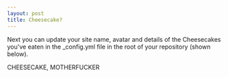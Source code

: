 ```yaml
---
layout: post
title: Cheesecake?
---
```


Next you can update your site name, avatar and details of the Cheesecakes you've eaten in the _config.yml file in the root of your repository (shown below).

CHEESECAKE, MOTHERFUCKER
